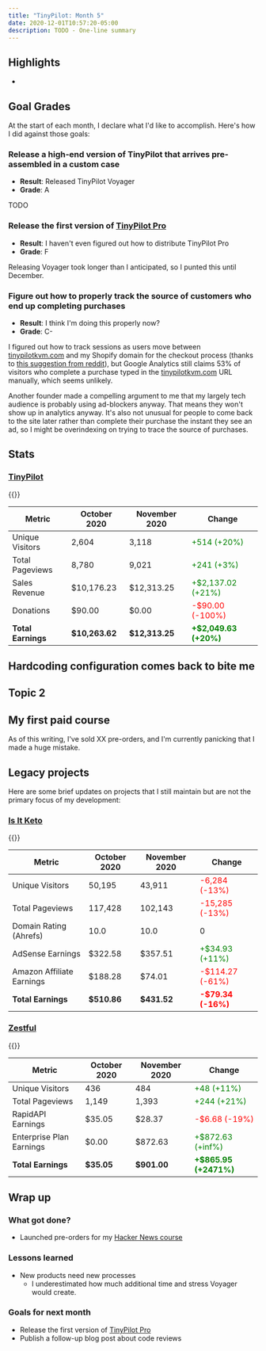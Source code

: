 ```yaml
---
title: "TinyPilot: Month 5"
date: 2020-12-01T10:57:20-05:00
description: TODO - One-line summary
---
```


## Highlights

*

## Goal Grades

At the start of each month, I declare what I'd like to accomplish. Here's how I did against those goals:

### Release a high-end version of TinyPilot that arrives pre-assembled in a custom case

* **Result**: Released TinyPilot Voyager
* **Grade**: A

TODO

### Release the first version of [TinyPilot Pro](https://tinypilotkvm.com/pro)

* **Result**: I haven't even figured out how to distribute TinyPilot Pro
* **Grade**: F

Releasing Voyager took longer than I anticipated, so I punted this until December.

### Figure out how to properly track the source of customers who end up completing purchases

* **Result**: I think I'm doing this properly now?
* **Grade**: C-

I figured out how to track sessions as users move between [tinypilotkvm.com](https://tinypilotkvm.com) and my Shopify domain for the checkout process (thanks to [this suggestion from reddit](https://www.reddit.com/r/SideProject/comments/jnkkzu/my_first_10k_month_selling_a_raspberry_pibased/gb3i0cz/?context=3)), but Google Analytics still claims 53% of visitors who complete a purchase typed in the [tinypilotkvm.com](https://tinypilotkvm.com) URL manually, which seems unlikely.

Another founder made a compelling argument to me that my largely tech audience is probably using ad-blockers anyway. That means they won't show up in analytics anyway. It's also not unusual for people to come back to the site later rather than complete their purchase the instant they see an ad, so I might be overindexing on trying to trace the source of purchases.

## Stats

### [TinyPilot](https://tinypilotkvm.com)

{{<revenue-graph project="tinypilot">}}

| Metric             | October 2020   | November 2020  | Change                                           |
| ------------------ | -------------- | -------------- | ------------------------------------------------ |
| Unique Visitors    | 2,604          | 3,118          | <font color="green">+514 (+20%)</font>           |
| Total Pageviews    | 8,780          | 9,021          | <font color="green">+241 (+3%)</font>            |
| Sales Revenue      | $10,176.23     | $12,313.25     | <font color="green">+$2,137.02 (+21%)</font>     |
| Donations          | $90.00         | $0.00          | <font color="red">-$90.00 (-100%)</font>         |
| **Total Earnings** | **$10,263.62** | **$12,313.25** | **<font color="green">+$2,049.63 (+20%)</font>** |

## Hardcoding configuration comes back to bite me

## Topic 2

## My first paid course

As of this writing, I've sold XX pre-orders, and I'm currently panicking that I made a huge mistake.

## Legacy projects

Here are some brief updates on projects that I still maintain but are not the primary focus of my development:

### [Is It Keto](https://isitketo.org)

{{<revenue-graph project="isitketo">}}

| Metric                    | October 2020 | November 2020 | Change                                      |
| ------------------------- | ------------ | ------------- | ------------------------------------------- |
| Unique Visitors           | 50,195       | 43,911        | <font color="red">-6,284 (-13%)</font>      |
| Total Pageviews           | 117,428      | 102,143       | <font color="red">-15,285 (-13%)</font>     |
| Domain Rating (Ahrefs)    | 10.0         | 10.0          | 0                                           |
| AdSense Earnings          | $322.58      | $357.51       | <font color="green">+$34.93 (+11%)</font>   |
| Amazon Affiliate Earnings | $188.28      | $74.01        | <font color="red">-$114.27 (-61%)</font>    |
| **Total Earnings**        | **$510.86**  | **$431.52**   | **<font color="red">-$79.34 (-16%)</font>** |

### [Zestful](https://zestfuldata.com)

{{<revenue-graph project="zestful">}}

| Metric                   | October 2020 | November 2020 | Change                                           |
| ------------------------ | ------------ | ------------- | ------------------------------------------------ |
| Unique Visitors          | 436          | 484           | <font color="green">+48 (+11%)</font>            |
| Total Pageviews          | 1,149        | 1,393         | <font color="green">+244 (+21%)</font>           |
| RapidAPI Earnings        | $35.05       | $28.37        | <font color="red">-$6.68 (-19%)</font>           |
| Enterprise Plan Earnings | $0.00        | $872.63       | <font color="green">+$872.63 (+inf%)</font>      |
| **Total Earnings**       | **$35.05**   | **$901.00**   | **<font color="green">+$865.95 (+2471%)</font>** |

## Wrap up

### What got done?

* Launched pre-orders for my [Hacker News course](https://gum.co/htfphn/hacker)

### Lessons learned

* New products need new processes
  * I underestimated how much additional time and stress Voyager would create.

### Goals for next month

* Release the first version of [TinyPilot Pro](https://tinypilotkvm.com/pro)
* Publish a follow-up blog post about code reviews